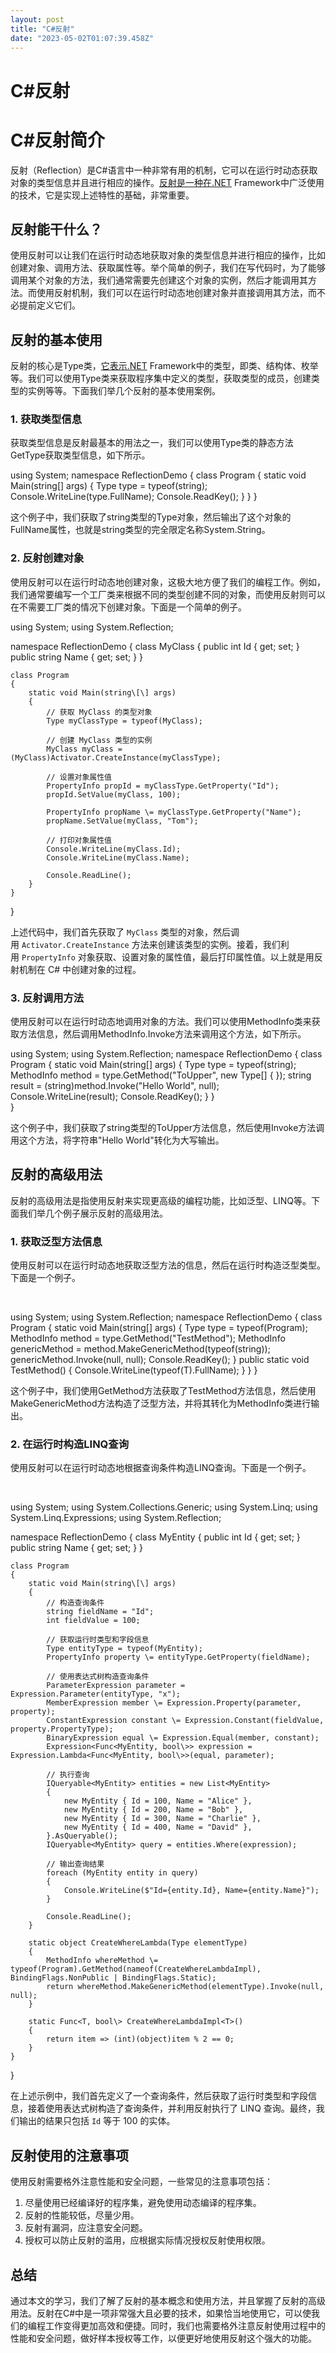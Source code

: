 ```yaml
---
layout: post
title: "C#反射"
date: "2023-05-02T01:07:39.458Z"
---
```

C#反射
====

C#反射简介
======

反射（Reflection）是C#语言中一种非常有用的机制，它可以在运行时动态获取对象的类型信息并且进行相应的操作。[反射是一种在.NET](http://xn--4gq34lx3cewg4vo7u2a.net/) Framework中广泛使用的技术，它是实现上述特性的基础，非常重要。

反射能干什么？
-------

使用反射可以让我们在运行时动态地获取对象的类型信息并进行相应的操作，比如创建对象、调用方法、获取属性等。举个简单的例子，我们在写代码时，为了能够调用某个对象的方法，我们通常需要先创建这个对象的实例，然后才能调用其方法。而使用反射机制，我们可以在运行时动态地创建对象并直接调用其方法，而不必提前定义它们。

反射的基本使用
-------

反射的核心是Type类，[它表示.NET](http://xn--y9s840ecnk.net/) Framework中的类型，即类、结构体、枚举等。我们可以使用Type类来获取程序集中定义的类型，获取类型的成员，创建类型的实例等等。下面我们举几个反射的基本使用案例。

### 1\. 获取类型信息

获取类型信息是反射最基本的用法之一，我们可以使用Type类的静态方法GetType获取类型信息，如下所示。

using System;
namespace ReflectionDemo
{
    class Program
    {
        static void Main(string\[\] args)
        {
            Type type \= typeof(string);
            Console.WriteLine(type.FullName);
            Console.ReadKey();
        }
    }
}

这个例子中，我们获取了string类型的Type对象，然后输出了这个对象的FullName属性，也就是string类型的完全限定名称System.String。

### 2\. 反射创建对象

使用反射可以在运行时动态地创建对象，这极大地方便了我们的编程工作。例如，我们通常要编写一个工厂类来根据不同的类型创建不同的对象，而使用反射则可以在不需要工厂类的情况下创建对象。下面是一个简单的例子。

using System;
using System.Reflection;

namespace ReflectionDemo
{
    class MyClass
    {
        public int Id { get; set; }
        public string Name { get; set; }
    }

    class Program
    {
        static void Main(string\[\] args)
        {
            // 获取 MyClass 的类型对象
            Type myClassType = typeof(MyClass);

            // 创建 MyClass 类型的实例
            MyClass myClass = (MyClass)Activator.CreateInstance(myClassType);

            // 设置对象属性值
            PropertyInfo propId = myClassType.GetProperty("Id");
            propId.SetValue(myClass, 100);

            PropertyInfo propName \= myClassType.GetProperty("Name");
            propName.SetValue(myClass, "Tom");

            // 打印对象属性值
            Console.WriteLine(myClass.Id);
            Console.WriteLine(myClass.Name);

            Console.ReadLine();
        }
    }
}

上述代码中，我们首先获取了 `MyClass` 类型的对象，然后调用 `Activator.CreateInstance` 方法来创建该类型的实例。接着，我们利用 `PropertyInfo` 对象获取、设置对象的属性值，最后打印属性值。以上就是用反射机制在 C# 中创建对象的过程。

### 3\. 反射调用方法

使用反射可以在运行时动态地调用对象的方法。我们可以使用MethodInfo类来获取方法信息，然后调用MethodInfo.Invoke方法来调用这个方法，如下所示。

using System;
using System.Reflection;
namespace ReflectionDemo
{
    class Program
    {
        static void Main(string\[\] args)
        {
            Type type \= typeof(string);
            MethodInfo method \= type.GetMethod("ToUpper", new Type\[\] { });
            string result = (string)method.Invoke("Hello World", null);
            Console.WriteLine(result);
            Console.ReadKey();
        }
    }  
}

这个例子中，我们获取了string类型的ToUpper方法信息，然后使用Invoke方法调用这个方法，将字符串"Hello World"转化为大写输出。

反射的高级用法
-------

反射的高级用法是指使用反射来实现更高级的编程功能，比如泛型、LINQ等。下面我们举几个例子展示反射的高级用法。

### 1\. 获取泛型方法信息

使用反射可以在运行时动态地获取泛型方法的信息，然后在运行时构造泛型类型。下面是一个例子。

 

using System;
using System.Reflection;
namespace ReflectionDemo
{
    class Program
    {
        static void Main(string\[\] args)
        {
            Type type \= typeof(Program);
            MethodInfo method \= type.GetMethod("TestMethod");
            MethodInfo genericMethod \= method.MakeGenericMethod(typeof(string));
            genericMethod.Invoke(null, null);
            Console.ReadKey();
        }
        public static void TestMethod<T>()
        {
            Console.WriteLine(typeof(T).FullName);
        }
    }
}

这个例子中，我们使用GetMethod方法获取了TestMethod方法信息，然后使用MakeGenericMethod方法构造了泛型方法，并将其转化为MethodInfo类进行输出。

### 2\. 在运行时构造LINQ查询

使用反射可以在运行时动态地根据查询条件构造LINQ查询。下面是一个例子。

 

using System;
using System.Collections.Generic;
using System.Linq;
using System.Linq.Expressions;
using System.Reflection;

namespace ReflectionDemo
{
    class MyEntity
    {
        public int Id { get; set; }
        public string Name { get; set; }
    }

    class Program
    {
        static void Main(string\[\] args)
        {
            // 构造查询条件
            string fieldName = "Id";
            int fieldValue = 100;

            // 获取运行时类型和字段信息
            Type entityType = typeof(MyEntity);
            PropertyInfo property \= entityType.GetProperty(fieldName);

            // 使用表达式树构造查询条件
            ParameterExpression parameter = Expression.Parameter(entityType, "x");
            MemberExpression member \= Expression.Property(parameter, property);
            ConstantExpression constant \= Expression.Constant(fieldValue, property.PropertyType);
            BinaryExpression equal \= Expression.Equal(member, constant);
            Expression<Func<MyEntity, bool\>> expression = Expression.Lambda<Func<MyEntity, bool\>>(equal, parameter);

            // 执行查询
            IQueryable<MyEntity> entities = new List<MyEntity>
            {
                new MyEntity { Id = 100, Name = "Alice" },
                new MyEntity { Id = 200, Name = "Bob" },
                new MyEntity { Id = 300, Name = "Charlie" },
                new MyEntity { Id = 400, Name = "David" },
            }.AsQueryable();
            IQueryable<MyEntity> query = entities.Where(expression);

            // 输出查询结果
            foreach (MyEntity entity in query)
            {
                Console.WriteLine($"Id={entity.Id}, Name={entity.Name}");
            }

            Console.ReadLine();
        }

        static object CreateWhereLambda(Type elementType)
        {
            MethodInfo whereMethod \= typeof(Program).GetMethod(nameof(CreateWhereLambdaImpl), BindingFlags.NonPublic | BindingFlags.Static);
            return whereMethod.MakeGenericMethod(elementType).Invoke(null, null);
        }

        static Func<T, bool\> CreateWhereLambdaImpl<T>()
        {
            return item => (int)(object)item % 2 == 0;
        }
    }
}

在上述示例中，我们首先定义了一个查询条件，然后获取了运行时类型和字段信息，接着使用表达式树构造了查询条件，并利用反射执行了 LINQ 查询。最终，我们输出的结果只包括 `Id` 等于 100 的实体。

反射使用的注意事项
---------

使用反射需要格外注意性能和安全问题，一些常见的注意事项包括：

1.  尽量使用已经编译好的程序集，避免使用动态编译的程序集。
2.  反射的性能较低，尽量少用。
3.  反射有漏洞，应注意安全问题。
4.  授权可以防止反射的滥用，应根据实际情况授权反射使用权限。

总结
--

通过本文的学习，我们了解了反射的基本概念和使用方法，并且掌握了反射的高级用法。反射在C#中是一项非常强大且必要的技术，如果恰当地使用它，可以使我们的编程工作变得更加高效和便捷。同时，我们也需要格外注意反射使用过程中的性能和安全问题，做好样本授权等工作，以便更好地使用反射这个强大的功能。